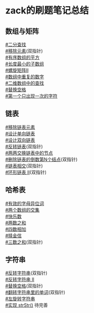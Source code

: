 # zack的刷题笔记总结
## 数组与矩阵
[#二分查找](https://github.com/zack-shi/algorithm/blob/master/src/main/java/com/zack/algorithm/array/BinarySearch.java)  
[#移除元素](https://github.com/zack-shi/algorithm/blob/master/src/main/java/com/zack/algorithm/array/RemoveElement.java)(双指针)  
[#有序数组的平方](https://github.com/zack-shi/algorithm/blob/master/src/main/java/com/zack/algorithm/array/SortedSquares.java)  
[#长度最小的子数组](https://github.com/zack-shi/algorithm/blob/master/src/main/java/com/zack/algorithm/array/MinimumSizeSubarraySum.java)  
[#螺旋矩阵II](https://github.com/zack-shi/algorithm/blob/master/src/main/java/com/zack/algorithm/array/SpiralMatrixII.java)  
[#数组中重复的数字](https://github.com/zack-shi/algorithm/blob/master/src/main/java/com/zack/algorithm/array/FindRepeatNumber.java)  
[#二维数组中的查找](https://github.com/zack-shi/algorithm/blob/master/src/main/java/com/zack/algorithm/array/FindNumberIn2DArray.java)  
[#替换空格](https://github.com/zack-shi/algorithm/blob/master/src/main/java/com/zack/algorithm/string/ReplaceSpace.java)  
[#第一个只出现一次的字符](https://github.com/zack-shi/algorithm/blob/master/src/main/java/com/zack/algorithm/array/FirstUniqChar.java)

## 链表
[#移除链表元素](https://github.com/zack-shi/algorithm/blob/master/src/main/java/com/zack/algorithm/linkedlist/RemoveLinkedListElements.java)  
[#设计单向链表](https://github.com/zack-shi/algorithm/blob/master/src/main/java/com/zack/algorithm/linkedlist/MySingleLinkedList.java)  
[#设计双向链表](https://github.com/zack-shi/algorithm/blob/master/src/main/java/com/zack/algorithm/linkedlist/MyDoubleLinkedList.java)  
[#反转链表](https://github.com/zack-shi/algorithm/blob/master/src/main/java/com/zack/algorithm/linkedlist/ReverseLinkedList.java)(双指针)  
[#两两交换链表中的节点](https://github.com/zack-shi/algorithm/blob/master/src/main/java/com/zack/algorithm/linkedlist/SwapNodesInPairs.java)  
[#删除链表的倒数第N个结点](https://github.com/zack-shi/algorithm/blob/master/src/main/java/com/zack/algorithm/linkedlist/RemoveNthNodeFromEndOfList.java)(双指针)  
[#链表相交](https://github.com/zack-shi/algorithm/blob/master/src/main/java/com/zack/algorithm/linkedlist/TwoLinkedListsLcci.java)(双指针)  
[#环形链表 II](https://github.com/zack-shi/algorithm/blob/master/src/main/java/com/zack/algorithm/linkedlist/LinkedListCycleII.java)(双指针)

## 哈希表
[#有效的字母异位词](https://github.com/zack-shi/algorithm/blob/master/src/main/java/com/zack/algorithm/hash/ValidAnagram.java)  
[#两个数组的交集](https://github.com/zack-shi/algorithm/blob/master/src/main/java/com/zack/algorithm/hash/IntersectionOfTwoArrays.java)  
[#快乐数](https://github.com/zack-shi/algorithm/blob/master/src/main/java/com/zack/algorithm/hash/ValidAnagram.java)  
[#两数之和](https://github.com/zack-shi/algorithm/blob/master/src/main/java/com/zack/algorithm/array/TwoSum.java)  
[#四数相加](https://github.com/zack-shi/algorithm/blob/master/src/main/java/com/zack/algorithm/hash/Sum4II.java)  
[#赎金信](https://github.com/zack-shi/algorithm/blob/master/src/main/java/com/zack/algorithm/hash/RansomNote.java)  
[#三数之和](https://github.com/zack-shi/algorithm/blob/master/src/main/java/com/zack/algorithm/hash/Sum3.java)(双指针)  

## 字符串
[#反转字符串](https://github.com/zack-shi/algorithm/blob/master/src/main/java/com/zack/algorithm/string/ReverseString.java)(双指针)  
[#反转字符串 II](https://github.com/zack-shi/algorithm/blob/master/src/main/java/com/zack/algorithm/string/ReverseStringII.java)  
[#替换空格](https://github.com/zack-shi/algorithm/blob/master/src/main/java/com/zack/algorithm/string/ReplaceSpace.java)(双指针)  
[#翻转字符串里的单词](https://github.com/zack-shi/algorithm/blob/master/src/main/java/com/zack/algorithm/string/ReverseWords.java)(双指针)  
[#左旋转字符串](https://github.com/zack-shi/algorithm/blob/master/src/main/java/com/zack/algorithm/string/ReverseLeftWords.java)  
[#实现 strStr()](https://github.com/zack-shi/algorithm/blob/master/src/main/java/com/zack/algorithm/string/StrStr.java) 待完善 


